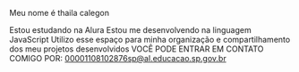Meu nome é thaila calegon

Estou estudando na Alura
Estou me desenvolvendo na linguagem JavaScript
Utilizo esse espaço para minha organização e compartilhamento dos meu projetos desenvolvidos
VOCÊ PODE ENTRAR EM CONTATO COMIGO POR: 00001108102876sp@al.educacao.sp.gov.br
